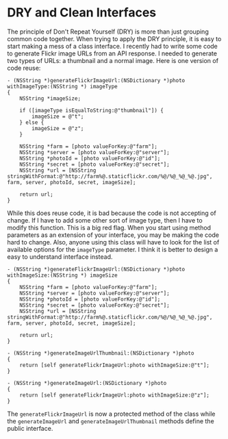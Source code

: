 DRY and Clean Interfaces
========================

The principle of Don't Repeat Yourself (DRY) is more than just grouping common code together. When trying to apply the DRY principle, it is easy to start making a mess of a class interface. I recently had to write some code to generate Flickr image URLs from an API response. I needed to generate two types of URLs: a thumbnail and a normal image. Here is one version of code reuse:

```
- (NSString *)generateFlickrImageUrl:(NSDictionary *)photo withImageType:(NSString *) imageType
{
    NSString *imageSize;

    if ([imageType isEqualToString:@"thumbnail"]) {
        imageSize = @"t";
    } else {
        imageSize = @"z";
    }

    NSString *farm = [photo valueForKey:@"farm"];
    NSString *server = [photo valueForKey:@"server"];
    NSString *photoId = [photo valueForKey:@"id"];
    NSString *secret = [photo valueForKey:@"secret"];
    NSString *url = [NSString stringWithFormat:@"http://farm%@.staticflickr.com/%@/%@_%@_%@.jpg", farm, server, photoId, secret, imageSize];
    
    return url;
}
```

While this does reuse code, it is bad because the code is not accepting of change. If I have to add some other sort of image type, then I have to modify this function. This is a big red flag. When you start using method parameters as an extension of your interface, you may be making the code hard to change. Also, anyone using this class will have to look for the list of available options for the `imageType` parameter. I think it is better to design a easy to understand interface instead.

```
- (NSString *)generateFlickrImageUrl:(NSDictionary *)photo withImageSize:(NSString *) imageSize
{
    NSString *farm = [photo valueForKey:@"farm"];
    NSString *server = [photo valueForKey:@"server"];
    NSString *photoId = [photo valueForKey:@"id"];
    NSString *secret = [photo valueForKey:@"secret"];
    NSString *url = [NSString stringWithFormat:@"http://farm%@.staticflickr.com/%@/%@_%@_%@.jpg", farm, server, photoId, secret, imageSize];
    
    return url;
}

- (NSString *)generateImageUrlThumbnail:(NSDictionary *)photo
{
    return [self generateFlickrImageUrl:photo withImageSize:@"t"];
}

- (NSString *)generateImageUrl:(NSDictionary *)photo
{
    return [self generateFlickrImageUrl:photo withImageSize:@"z"];
}
```

The `generateFlickrImageUrl` is now a protected method of the class while the `generateImageUrl` and `generateImageUrlThumbnail` methods define the public interface.
